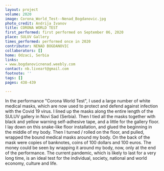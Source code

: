 ```yaml
---
layout: project
volume: 2020
image: Corona_World_Test--Nenad_Bogdanovic.jpg
photo_credit: Andrija Ivanov
title: CORONA WORLD TEST
first_performed: first performed on September 06, 2020
place: SULUV Gallery
times_performed: performed once in 2020
contributor: NENAD BOGDANOVIC
collaborators: []
home: Odzaci, Serbia
links:
- www.bogdanovicnenad.weebly.com
contact: nb.liveart@gmail.com
footnote: ''
tags: []
pages: 438-439

---
```


In the performance "Corona World Test", I used a large number of white medical masks, which are now used to protect and defend against infection with the Covid 19 virus. I lined up the masks along the entire length of the SULUV gallery in Novi Sad (Serbia). Then I tied all the masks together with black and yellow warning self-adhesive tape, and a little for the gallery floor. I lay down on this snake-like floor installation, and glued the beginning in the middle of my body. Then I turned / rolled on the floor, and pulled, wrapped the bound medical masks around my body. On the back of the mask were copies of banknotes, coins of 100 dollars and 100 euros. The money could be seen by wrapping it around my body, now, only at the end of the performance. The current pandemic, which is likely to last for a very long time, is an ideal test for the individual, society, national and world economy, culture and life.
